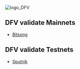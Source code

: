 ![logo_DFV](https://avatars.githubusercontent.com/u/167339407?s=400&u=a5b957f747eb395c7f914d75218f7d5972d930a4&v=4)

## DFV validate Mainnets

- [Bitsong](https://www.mintscan.io/bitsong/validators/bitsongvaloper1j4mxy83tg08yu24u6c0uu23fvr0v0h9qwaarnh)

## DFV validate Testnets

- [Sputnik](https://ping.pub/bitsong/staking/bitsongvaloper1j4mxy83tg08yu24u6c0uu23fvr0v0h9qwaarnh)
